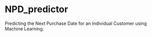 # NPD_predictor
Predicting the Next Purchase Date for an Individual Customer using Machine Learning.
